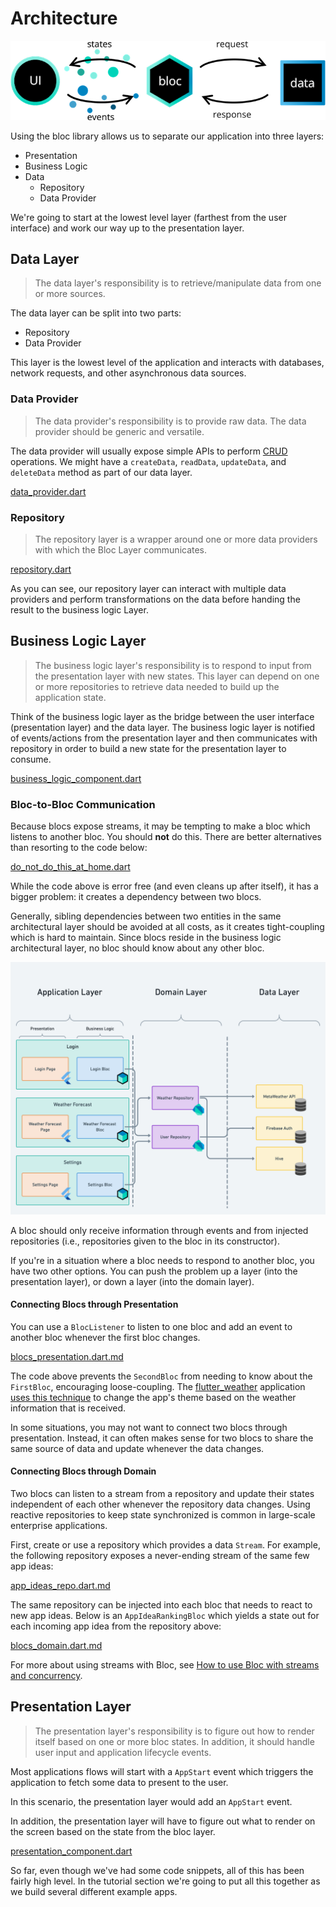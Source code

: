 # Architecture

![Bloc Architecture](assets/bloc_architecture_full.png)

Using the bloc library allows us to separate our application into three layers:

- Presentation
- Business Logic
- Data
  - Repository
  - Data Provider

We're going to start at the lowest level layer (farthest from the user interface) and work our way up to the presentation layer.

## Data Layer

> The data layer's responsibility is to retrieve/manipulate data from one or more sources.

The data layer can be split into two parts:

- Repository
- Data Provider

This layer is the lowest level of the application and interacts with databases, network requests, and other asynchronous data sources.

### Data Provider

> The data provider's responsibility is to provide raw data. The data provider should be generic and versatile.

The data provider will usually expose simple APIs to perform [CRUD](https://en.wikipedia.org/wiki/Create,_read,_update_and_delete) operations.
We might have a `createData`, `readData`, `updateData`, and `deleteData` method as part of our data layer.

[data_provider.dart](_snippets/architecture/data_provider.dart.md ':include')

### Repository

> The repository layer is a wrapper around one or more data providers with which the Bloc Layer communicates.

[repository.dart](_snippets/architecture/repository.dart.md ':include')

As you can see, our repository layer can interact with multiple data providers and perform transformations on the data before handing the result to the business logic Layer.

## Business Logic Layer

> The business logic layer's responsibility is to respond to input from the presentation layer with new states. This layer can depend on one or more repositories to retrieve data needed to build up the application state.

Think of the business logic layer as the bridge between the user interface (presentation layer) and the data layer. The business logic layer is notified of events/actions from the presentation layer and then communicates with repository in order to build a new state for the presentation layer to consume.

[business_logic_component.dart](_snippets/architecture/business_logic_component.dart.md ':include')

### Bloc-to-Bloc Communication

Because blocs expose streams, it may be tempting to make a bloc which listens to another bloc. You should **not** do this. There are better alternatives than resorting to the code below:

[do_not_do_this_at_home.dart](_snippets/architecture/do_not_do_this_at_home.dart.md ':include')

While the code above is error free (and even cleans up after itself), it has a bigger problem: it creates a dependency between two blocs.

Generally, sibling dependencies between two entities in the same architectural layer should be avoided at all costs, as it creates tight-coupling which is hard to maintain. Since blocs reside in the business logic architectural layer, no bloc should know about any other bloc.

![Application Architecture Layers](assets/architecture.png)

A bloc should only receive information through events and from injected repositories (i.e., repositories given to the bloc in its constructor).

If you're in a situation where a bloc needs to respond to another bloc, you have two other options. You can push the problem up a layer (into the presentation layer), or down a layer (into the domain layer).

#### Connecting Blocs through Presentation

You can use a `BlocListener` to listen to one bloc and add an event to another bloc whenever the first bloc changes.

[blocs_presentation.dart.md](_snippets/architecture/blocs_presentation.dart.md ':include')

The code above prevents the `SecondBloc` from needing to know about the `FirstBloc`, encouraging loose-coupling. The [flutter_weather](flutter_weather_tutorial.md) application [uses this technique](https://github.com/felangel/bloc/blob/b4c8db938ad71a6b60d4a641ec357905095c3965/examples/flutter_weather/lib/weather/view/weather_page.dart#L38-L42) to change the app's theme based on the weather information that is received.

In some situations, you may not want to connect two blocs through presentation. Instead, it can often makes sense for two blocs to share the same source of data and update whenever the data changes.

#### Connecting Blocs through Domain

Two blocs can listen to a stream from a repository and update their states independent of each other whenever the repository data changes. Using reactive repositories to keep state synchronized is common in large-scale enterprise applications.

First, create or use a repository which provides a data `Stream`. For example, the following repository exposes a never-ending stream of the same few app ideas:

[app_ideas_repo.dart.md](_snippets/architecture/app_ideas_repo.dart.md ':include')

The same repository can be injected into each bloc that needs to react to new app ideas. Below is an `AppIdeaRankingBloc` which yields a state out for each incoming app idea from the repository above:

[blocs_domain.dart.md](_snippets/architecture/blocs_domain.dart.md ':include')

For more about using streams with Bloc, see [How to use Bloc with streams and concurrency](https://verygood.ventures/blog/how-to-use-bloc-with-streams-and-concurrency).

## Presentation Layer

> The presentation layer's responsibility is to figure out how to render itself based on one or more bloc states. In addition, it should handle user input and application lifecycle events.

Most applications flows will start with a `AppStart` event which triggers the application to fetch some data to present to the user.

In this scenario, the presentation layer would add an `AppStart` event.

In addition, the presentation layer will have to figure out what to render on the screen based on the state from the bloc layer.

[presentation_component.dart](_snippets/architecture/presentation_component.dart.md ':include')

So far, even though we've had some code snippets, all of this has been fairly high level. In the tutorial section we're going to put all this together as we build several different example apps.
